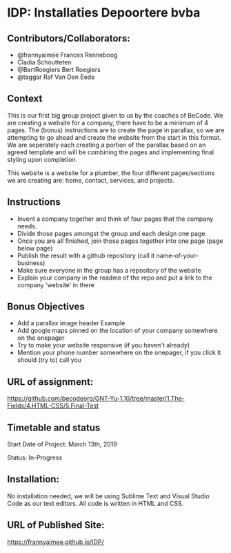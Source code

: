 # IDP: Installaties Depoortere bvba

## Contributors/Collaborators:

* @frannyaimee Frances Renneboog
* Cladia Schoutteten
* @BertRoegiers Bert Roegiers
* @taggar Raf Van Den Eede

## Context

This is our first big group project given to us by the coaches of BeCode. We are creating a website for a company, there have to be a minimum of 4 pages. The (bonus) instructions are to create the page in parallax, so we are attempting to go ahead and create the website from the start in this format. We are seperately each creating a portion of the parallax based on an agreed template and will be combining the pages and implementing final styling upon completion. 

This website is a website for a plumber, the four different pages/sections we are creating are: home, contact, services, and projects. 

## Instructions
* Invent a company together and think of four pages that the company needs.
* Divide those pages amongst the group and each design one page.
* Once you are all finished, join those pages together into one page (page below page)
* Publish the result with a github repository (call it name-of-your-business)
* Make sure everyone in the group has a repository of the website
* Explain your company in the readme of the repo and put a link to the company 'website' in there

## Bonus Objectives
* Add a parallax image header Example
* Add google maps pinned on the location of your company somewhere on the onepager
* Try to make your website responsive (if you haven't already)
* Mention your phone number somewhere on the onepager, if you click it should (try to) call you

## URL of assignment:
https://github.com/becodeorg/GNT-Yu-1.10/tree/master/1.The-Fields/4.HTML-CSS/5.Final-Test

## Timetable and status

Start Date of Project: March 13th, 2019

Status: In-Progress

## Installation:

No installation needed, we will be using Sublime Text and Visual Studio Code as our text editors. All code is written in HTML and CSS. 

## URL of Published Site:
https://frannyaimee.github.io/IDP/
